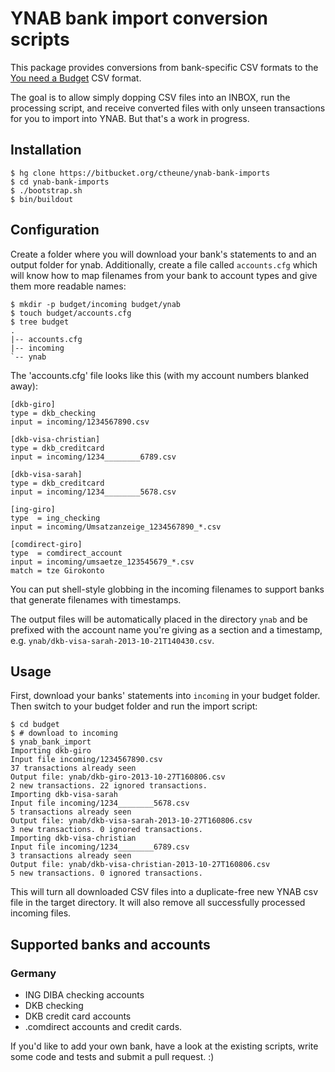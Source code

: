 # YNAB bank import conversion scripts

This package provides conversions from bank-specific CSV formats to the [You need a Budget](http://www.youneedabudget.com/) CSV format.

The goal is to allow simply dopping CSV files into an INBOX, run the processing
script, and receive converted files with only unseen transactions for you to
import into YNAB. But that's a work in progress.

## Installation

    $ hg clone https://bitbucket.org/ctheune/ynab-bank-imports
    $ cd ynab-bank-imports
    $ ./bootstrap.sh
    $ bin/buildout

## Configuration

Create a folder where you will download your bank's statements to and an output
folder for ynab. Additionally, create a file called `accounts.cfg` which will
know how to map filenames from your bank to account types and give them more
readable names:

    $ mkdir -p budget/incoming budget/ynab
    $ touch budget/accounts.cfg
    $ tree budget
    .
    |-- accounts.cfg
    |-- incoming
    `-- ynab

The 'accounts.cfg' file looks like this (with my account numbers blanked away):

    [dkb-giro]
    type = dkb_checking
    input = incoming/1234567890.csv

    [dkb-visa-christian]
    type = dkb_creditcard
    input = incoming/1234________6789.csv

    [dkb-visa-sarah]
    type = dkb_creditcard
    input = incoming/1234________5678.csv

    [ing-giro]
    type  = ing_checking
    input = incoming/Umsatzanzeige_1234567890_*.csv

    [comdirect-giro]
    type  = comdirect_account
    input = incoming/umsaetze_123545679_*.csv
    match = tze Girokonto


You can put shell-style globbing in the incoming filenames to support banks that
generate filenames with timestamps.

The output files will be automatically placed in the directory `ynab` and be
prefixed with the account name you're giving as a section and a timestamp, e.g.
`ynab/dkb-visa-sarah-2013-10-21T140430.csv`.

## Usage

First, download your banks' statements into `incoming` in your budget folder.
Then switch to your budget folder and run the import script:

    $ cd budget
    $ # download to incoming
    $ ynab_bank_import
    Importing dkb-giro
    Input file incoming/1234567890.csv
    37 transactions already seen
    Output file: ynab/dkb-giro-2013-10-27T160806.csv
    2 new transactions. 22 ignored transactions.
    Importing dkb-visa-sarah
    Input file incoming/1234________5678.csv
    5 transactions already seen
    Output file: ynab/dkb-visa-sarah-2013-10-27T160806.csv
    3 new transactions. 0 ignored transactions.
    Importing dkb-visa-christian
    Input file incoming/1234________6789.csv
    3 transactions already seen
    Output file: ynab/dkb-visa-christian-2013-10-27T160806.csv
    5 new transactions. 0 ignored transactions.

This will turn all downloaded CSV files into a duplicate-free new YNAB csv file
in the target directory. It will also remove all successfully processed incoming
files.

## Supported banks and accounts

### Germany

* ING DIBA checking accounts
* DKB checking
* DKB credit card accounts
* .comdirect accounts and credit cards.

If you'd like to add your own bank, have a look at the existing scripts, write
some code and tests and submit a pull request. :)
